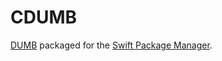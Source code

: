 # CDUMB

[DUMB](https://github.com/kode54/dumb) packaged for the [Swift Package Manager](https://swift.org/package-manager/).
